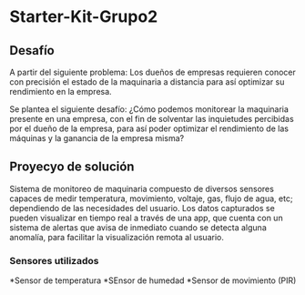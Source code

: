 # Starter-Kit-Grupo2

## Desafío
A partir del siguiente problema:
Los dueños de empresas requieren conocer con precisión el estado de la maquinaria a distancia para así optimizar su rendimiento en la empresa.

Se plantea el siguiente desafío: 
¿Cómo podemos monitorear la maquinaria presente en una empresa, con el fin de solventar las inquietudes percibidas por el dueño de la empresa, para así poder optimizar el rendimiento de las máquinas y la ganancia de la empresa misma?

## Proyecyo de solución 
Sistema de monitoreo de maquinaria compuesto de diversos sensores capaces de medir temperatura, movimiento, voltaje, gas, flujo de agua,  etc;  dependiendo de las necesidades del usuario. 
Los datos capturados se pueden visualizar en tiempo real a través de una app, que cuenta con un sistema de alertas que avisa de inmediato cuando se detecta alguna anomalía, para facilitar la visualización remota al usuario.

### Sensores utilizados

*Sensor de temperatura
*SEnsor de humedad
*Sensor de movimiento (PIR)
